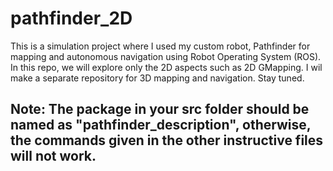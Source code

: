 # pathfinder_2D
This is a simulation project where I used my custom robot, Pathfinder for mapping and autonomous navigation using Robot Operating System (ROS). 
In this repo, we will explore only the 2D aspects such as 2D GMapping. I wil make a separate repository for 3D mapping and navigation. Stay tuned.

## Note: The package in your src folder should be named as "pathfinder_description", otherwise, the commands given in the other instructive files will not work. ##
